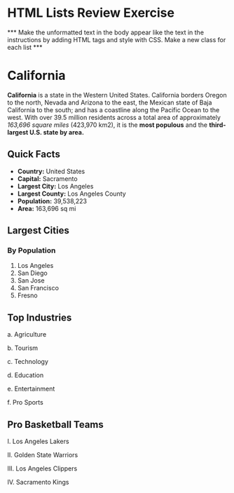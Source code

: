 # HTML Lists Review Exercise 

*** Make the unformatted text in the body appear like the text in the instructions by adding HTML tags and style with CSS. Make a new class for each list ***

# California

**California** is a state in the Western United States. California borders Oregon to the north, Nevada and Arizona to the east, the Mexican state of Baja California to the south; and has a coastline along the Pacific Ocean to the west. With over 39.5 million residents across a total area of approximately *163,696 square miles* (423,970 km2), it is the **most populous** and the **third-largest U.S. state by area.** 

## Quick Facts

- **Country:**	United States
- **Capital:**	Sacramento
- **Largest City:**	Los Angeles
- **Largest County:**	Los Angeles County
- **Population:** 39,538,223
- **Area:** 163,696 sq mi

## Largest Cities
### By Population

1. Los Angeles
2. San Diego
3. San Jose
4. San Francisco
5. Fresno

## Top Industries

a. Agriculture

b. Tourism

c. Technology

d. Education

e. Entertainment

f. Pro Sports

## Pro Basketball Teams
I. Los Angeles Lakers 

II. Golden State Warriors

III. Los Angeles Clippers

IV. Sacramento Kings
